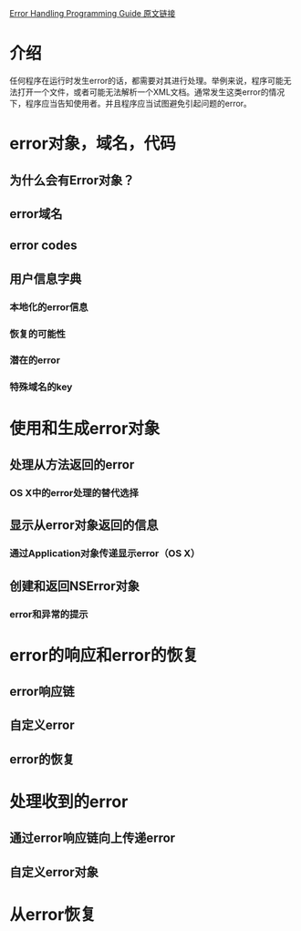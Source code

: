 [Error Handling Programming Guide 原文链接](https://developer.apple.com/library/content/documentation/Cocoa/Conceptual/ErrorHandlingCocoa/ErrorHandling/ErrorHandling.html#//apple_ref/doc/uid/TP40001806)

# 介绍
任何程序在运行时发生error的话，都需要对其进行处理。举例来说，程序可能无法打开一个文件，或者可能无法解析一个XML文档。通常发生这类error的情况下，程序应当告知使用者。并且程序应当试图避免引起问题的error。
# error对象，域名，代码

## 为什么会有Error对象？

## error域名

## error codes

## 用户信息字典

### 本地化的error信息

### 恢复的可能性

### 潜在的error

### 特殊域名的key

# 使用和生成error对象

## 处理从方法返回的error

### OS X中的error处理的替代选择

## 显示从error对象返回的信息

### 通过Application对象传递显示error（OS X）

## 创建和返回NSError对象

### error和异常的提示

# error的响应和error的恢复

## error响应链

## 自定义error

## error的恢复

# 处理收到的error

## 通过error响应链向上传递error

## 自定义error对象

# 从error恢复